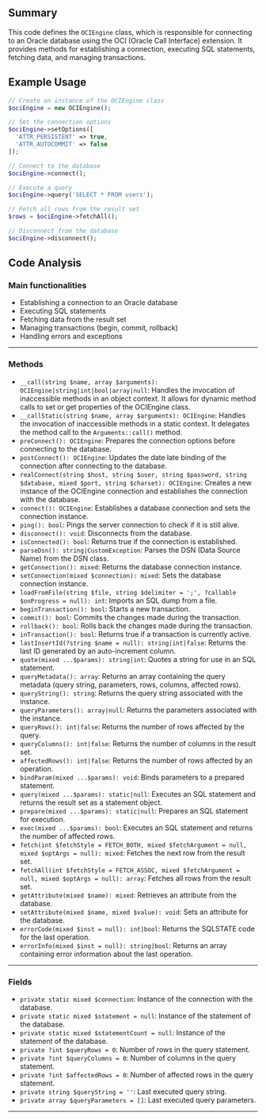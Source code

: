 ## Summary
This code defines the `OCIEngine` class, which is responsible for connecting to an Oracle database using the OCI (Oracle Call Interface) extension. It provides methods for establishing a connection, executing SQL statements, fetching data, and managing transactions.

## Example Usage
```php
// Create an instance of the OCIEngine class
$ociEngine = new OCIEngine();

// Set the connection options
$ociEngine->setOptions([
  'ATTR_PERSISTENT' => true,
  'ATTR_AUTOCOMMIT' => false
]);

// Connect to the database
$ociEngine->connect();

// Execute a query
$ociEngine->query('SELECT * FROM users');

// Fetch all rows from the result set
$rows = $ociEngine->fetchAll();

// Disconnect from the database
$ociEngine->disconnect();
```

## Code Analysis
### Main functionalities
- Establishing a connection to an Oracle database
- Executing SQL statements
- Fetching data from the result set
- Managing transactions (begin, commit, rollback)
- Handling errors and exceptions
___
### Methods
- `__call(string $name, array $arguments): OCIEngine|string|int|bool|array|null`: Handles the invocation of inaccessible methods in an object context. It allows for dynamic method calls to set or get properties of the OCIEngine class.
- `__callStatic(string $name, array $arguments): OCIEngine`: Handles the invocation of inaccessible methods in a static context. It delegates the method call to the `Arguments::call()` method.
- `preConnect(): OCIEngine`: Prepares the connection options before connecting to the database.
- `postConnect(): OCIEngine`: Updates the date late binding of the connection after connecting to the database.
- `realConnect(string $host, string $user, string $password, string $database, mixed $port, string $charset): OCIEngine`: Creates a new instance of the OCIEngine connection and establishes the connection with the database.
- `connect(): OCIEngine`: Establishes a database connection and sets the connection instance.
- `ping(): bool`: Pings the server connection to check if it is still alive.
- `disconnect(): void`: Disconnects from the database.
- `isConnected(): bool`: Returns true if the connection is established.
- `parseDsn(): string|CustomException`: Parses the DSN (Data Source Name) from the DSN class.
- `getConnection(): mixed`: Returns the database connection instance.
- `setConnection(mixed $connection): mixed`: Sets the database connection instance.
- `loadFromFile(string $file, string $delimiter = ';', ?callable $onProgress = null): int`: Imports an SQL dump from a file.
- `beginTransaction(): bool`: Starts a new transaction.
- `commit(): bool`: Commits the changes made during the transaction.
- `rollback(): bool`: Rolls back the changes made during the transaction.
- `inTransaction(): bool`: Returns true if a transaction is currently active.
- `lastInsertId(?string $name = null): string|int|false`: Returns the last ID generated by an auto-increment column.
- `quote(mixed ...$params): string|int`: Quotes a string for use in an SQL statement.
- `queryMetadata(): array`: Returns an array containing the query metadata (query string, parameters, rows, columns, affected rows).
- `queryString(): string`: Returns the query string associated with the instance.
- `queryParameters(): array|null`: Returns the parameters associated with the instance.
- `queryRows(): int|false`: Returns the number of rows affected by the query.
- `queryColumns(): int|false`: Returns the number of columns in the result set.
- `affectedRows(): int|false`: Returns the number of rows affected by an operation.
- `bindParam(mixed ...$params): void`: Binds parameters to a prepared statement.
- `query(mixed ...$params): static|null`: Executes an SQL statement and returns the result set as a statement object.
- `prepare(mixed ...$params): static|null`: Prepares an SQL statement for execution.
- `exec(mixed ...$params): bool`: Executes an SQL statement and returns the number of affected rows.
- `fetch(int $fetchStyle = FETCH_BOTH, mixed $fetchArgument = null, mixed $optArgs = null): mixed`: Fetches the next row from the result set.
- `fetchAll(int $fetchStyle = FETCH_ASSOC, mixed $fetchArgument = null, mixed $optArgs = null): array`: Fetches all rows from the result set.
- `getAttribute(mixed $name): mixed`: Retrieves an attribute from the database.
- `setAttribute(mixed $name, mixed $value): void`: Sets an attribute for the database.
- `errorCode(mixed $inst = null): int|bool`: Returns the SQLSTATE code for the last operation.
- `errorInfo(mixed $inst = null): string|bool`: Returns an array containing error information about the last operation.
___
### Fields
- `private static mixed $connection`: Instance of the connection with the database.
- `private static mixed $statement = null`: Instance of the statement of the database.
- `private static mixed $statementCount = null`: Instance of the statement of the database.
- `private ?int $queryRows = 0`: Number of rows in the query statement.
- `private ?int $queryColumns = 0`: Number of columns in the query statement.
- `private ?int $affectedRows = 0`: Number of affected rows in the query statement.
- `private string $queryString = ''`: Last executed query string.
- `private array $queryParameters = []`: Last executed query parameters.
___

